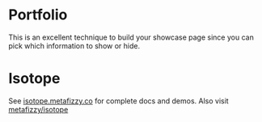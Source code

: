 # Portfolio
This is an excellent technique to build your showcase page since you can pick which information to show or hide.



# Isotope
See [isotope.metafizzy.co](https://isotope.metafizzy.co) for complete docs and demos.
Also visit [metafizzy/isotope](https://github.com/metafizzy/isotope)
